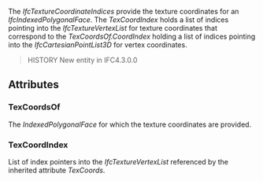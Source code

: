The _IfcTextureCoordinateIndices_ provide the texture coordinates for an _IfcIndexedPolygonalFace_. The _TexCoordIndex_ holds a list of indices pointing into the _IfcTextureVertexList_ for texture coordinates that correspond to the _TexCoordsOf.CoordIndex_ holding a list of indices pointing into the _IfcCartesianPointList3D_ for vertex coordinates.

<!-- end of short definition -->

> HISTORY New entity in IFC4.3.0.0

## Attributes

### TexCoordsOf
The _IndexedPolygonalFace_ for which the texture coordinates are provided.

### TexCoordIndex
List of index pointers into the _IfcTextureVertexList_ referenced by the inherited attribute _TexCoords_.